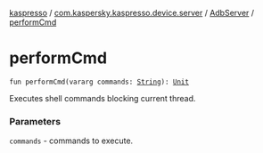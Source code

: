 [kaspresso](../../index.md) / [com.kaspersky.kaspresso.device.server](../index.md) / [AdbServer](index.md) / [performCmd](./perform-cmd.md)

# performCmd

`fun performCmd(vararg commands: `[`String`](https://kotlinlang.org/api/latest/jvm/stdlib/kotlin/-string/index.html)`): `[`Unit`](https://kotlinlang.org/api/latest/jvm/stdlib/kotlin/-unit/index.html)

Executes shell commands blocking current thread.

### Parameters

`commands` - commands to execute.
